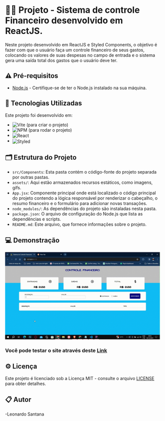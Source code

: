 # 👨‍💻 Projeto - Sistema de controle Financeiro desenvolvido em ReactJS. 

Neste projeto desenvolvido em ReactJS e Styled Components, o objetivo é fazer com que o usuário faça um controle financeiro de seus gastos, colocando os valores de suas despesas no campo de entrada e o sistema gera uma saída total dos gastos que o usuário deve ter.

## ⚠ Pré-requisitos

- [Node.js](https://nodejs.org/) - Certifique-se de ter o Node.js instalado na sua máquina.

## 🚀 Tecnologias Utilizadas

Este projeto foi desenvolvido em: 
 
- ![Vite](https://img.shields.io/badge/vite-%23646CFF.svg?style=for-the-badge&logo=vite&logoColor=yellow) (para criar o projeto)
- ![NPM](https://img.shields.io/badge/NPM-%23CB3837.svg?style=for-the-badge&logo=npm&logoColor=white) (para rodar o projeto)
- <img align="center" alt="React" src="https://img.shields.io/badge/React-20232A?style=for-the-badge&logo=react&logoColor=61DAFB" />  
-  <img align="center" alt="Styled" src="https://img.shields.io/badge/styled--components-DB7093?style=for-the-badge&logo=styled-components&logoColor=white" />


## 🗂 Estrutura do Projeto

- `src/Components`: Esta pasta contém o código-fonte do projeto separada por outras pastas. 
- `assets/`: Aqui estão armazenados recursos estáticos, como imagens, gifs.
- `App.jsx`: Componente principal onde está localizado o código principal do projeto contendo a lógica responsável por renderizar o cabeçalho, o resumo financeiro e o formulário para adicionar novas transações.
- `node_modules/`: As dependências do projeto são instaladas nesta pasta.
- `package.json`: O arquivo de configuração do Node.js que lista as dependências e scripts.
- `README.md`: Este arquivo, que fornece informações sobre o projeto.


## 💻 Demonstração

![Projeto-](./src/assets/Projeto6.gif) 

### Você pode testar o site através deste [Link](https://controle-financeiro-psi-seven.vercel.app/)

## ⚙ Licença

Este projeto é licenciado sob a Licença MIT - consulte o arquivo [LICENSE](LICENSE) para obter detalhes.

## 📋 Autor

-Leonardo Santana
